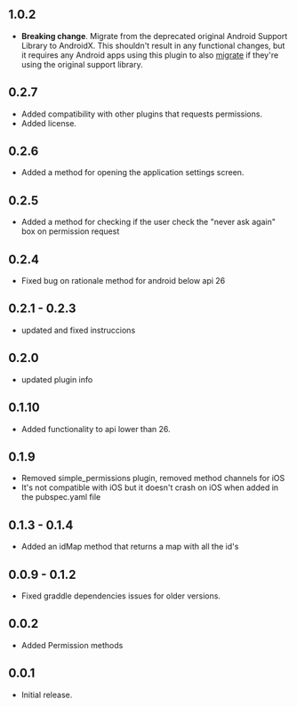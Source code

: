 ## 1.0.2

* **Breaking change**. Migrate from the deprecated original Android Support Library to AndroidX. This shouldn't result in any functional changes, but it requires any Android apps using this plugin to also [migrate](https://developer.android.com/jetpack/androidx/migrate) if they're using the original support library.

## 0.2.7

* Added compatibility with other plugins that requests permissions.
* Added license.


## 0.2.6

* Added a method for opening the application settings screen.


## 0.2.5 

* Added a method for checking if the user check the "never ask again" box on permission request

## 0.2.4

* Fixed bug on rationale method for android below api 26

## 0.2.1 - 0.2.3

* updated and fixed instruccions


## 0.2.0

* updated plugin info

## 0.1.10

* Added functionality to api lower than 26.

## 0.1.9

* Removed simple_permissions plugin, removed method channels for iOS 
* It's not compatible with iOS but it doesn't crash on iOS when added in the pubspec.yaml file

## 0.1.3 - 0.1.4

* Added an idMap method that returns a map with all the id's

## 0.0.9 - 0.1.2

* Fixed graddle dependencies issues for older versions.

## 0.0.2 

* Added Permission methods

## 0.0.1

* Initial release.
